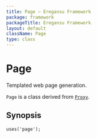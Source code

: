 ```yaml
---
title: Page — Eregansu Framework
package: framework
packageTitle: Eregansu Framework
layout: default
className: Page
type: class
---
```


# Page

Templated web page generation.

<code>Page</code> is a class derived from <code><a href="Proxy">Proxy</a></code>.

## Synopsis

<pre><code>uses('page');
</code></pre>
